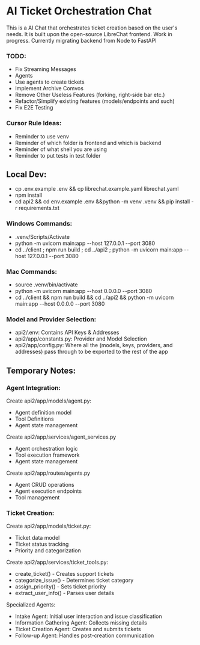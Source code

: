 # AI Ticket Orchestration Chat
This is a AI Chat that orchestrates ticket creation based on the user's needs. It is built upon the open-source LibreChat frontend.
Work in progress. Currently migrating backend from Node to FastAPI

### TODO:
- Fix Streaming Messages
- Agents
- Use agents to create tickets
- Implement Archive Comvos
- Remove Other Useless Features (forking, right-side bar etc.)
- Refactor/Simplify existing features (models/endpoints and such)
- Fix E2E Testing


### Cursor Rule Ideas:  
- Reminder to use venv  
- Reminder of which folder is frontend and which is backend  
- Reminder of what shell you are using
- Reminder to put tests in test folder

## Local Dev:
- cp .env.example .env && cp librechat.example.yaml librechat.yaml
- npm install
- cd api2 && cd env.example .env &&python -m venv .venv && pip install -r requirements.txt

### Windows Commands:  
- .venv/Scripts/Activate  
- python -m uvicorn main:app --host 127.0.0.1 --port 3080  
- cd ../client ; npm run build ; cd ../api2 ; python -m   uvicorn main:app --host 127.0.0.1 --port 3080  

### Mac Commands:   
- source .venv/bin/activate  
- python -m uvicorn main:app --host 0.0.0.0 --port 3080  
- cd ../client && npm run build && cd ../api2 && python -m uvicorn main:app --host 0.0.0.0 --port 3080  

### Model and Provider Selection:
- api2/.env: Contains API Keys & Addresses
- api2/app/constants.py: Provider and Model Selection
- api2/app/config.py: Where all the (models, keys, providers, and addresses) pass through to be exported to the rest of the app

## Temporary Notes:

### Agent Integration:
Create api2/app/models/agent.py:
- Agent definition model
- Tool Definitions
- Agent state management

Create api2/app/services/agent_services.py
- Agent orchestration logic
- Tool execution framework
- Agent state management

Create api2/app/routes/agents.py
- Agent CRUD operations
- Agent execution endpoints
- Tool management

### Ticket Creation:
Create api2/app/models/ticket.py:
- Ticket data model
- Ticket status tracking
- Priority and categorization

Create api2/app/services/ticket_tools.py:
- create_ticket() - Creates support tickets
- categorize_issue() - Determines ticket category
- assign_priority() - Sets ticket priority
- extract_user_info() - Parses user details

Specialized Agents:
- Intake Agent: Initial user interaction and issue classification
- Information Gathering Agent: Collects missing details
- Ticket Creation Agent: Creates and submits tickets
- Follow-up Agent: Handles post-creation communication